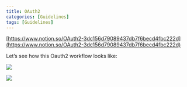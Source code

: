```yaml
---
title: OAuth2
categories: [Guidelines]
tags: [Guidelines]
---
```


[https://www.notion.so/OAuth2-3dc156d79089437db7f6becd4fbc222d](https://www.notion.so/OAuth2-3dc156d79089437db7f6becd4fbc222d)


Let’s see how this Oauth2 workflow looks like:


![](https://prod-files-secure.s3.us-west-2.amazonaws.com/9960fb2a-b75e-4bea-a8f9-b00925db1215/3bce41e0-99e8-4ebd-9701-e2bc9cbb79a2/Untitled.png?X-Amz-Algorithm=AWS4-HMAC-SHA256&X-Amz-Content-Sha256=UNSIGNED-PAYLOAD&X-Amz-Credential=ASIAZI2LB466RN6MQEDQ%2F20250310%2Fus-west-2%2Fs3%2Faws4_request&X-Amz-Date=20250310T202328Z&X-Amz-Expires=3600&X-Amz-Security-Token=IQoJb3JpZ2luX2VjEEwaCXVzLXdlc3QtMiJGMEQCIHf2q5ZXzfxG8QzYopliyZhruu728NNjnEwZl585T5xUAiB7w6ivUMBGYkAdR6KnUlDcDgoTAmn%2BpbB5BnbJWj8AjyqIBAiV%2F%2F%2F%2F%2F%2F%2F%2F%2F%2F8BEAAaDDYzNzQyMzE4MzgwNSIMJJJzQU2Km8%2B6ntbgKtwDgk45zHxRCF4rFPG%2FV6kd3aHEyzTT9LFbAj6cFbsILqX2FLUhZcl6xWc%2BiB1Ch%2BvnR4KGVaawcgAHQHlvTI5Hi6o%2Fs08qmA8H55DqRrwCHjMElGeRC8R6394BodbeUQKSeUgJ08Hfozk5zxbU5xXXmEeLiXYrPyZL2ZXaD%2FymwT%2BS7m2cd%2BG0vi7tlXjp2UoCcD2wxcJ0K5QWh3hPIHSyCPFpLADFCLyrnM0cQlmBBVZ6Kb97Kf6XkTlpdbANszdaEQk3KpdLqp5LTiKgHGTObD%2FaugoHyqVM2VpJ2AOuvVP2ALJBespkT8Nuld%2FAKuC69wZT%2BRzDGeuoWQkrPnqPmVZtxhr9rrMD6Ou88VZYccWWvPdOPkcfVTJnx6xHFCwIlLpgbpRohsrzLTStT8ECM7QP9PHnO%2FU2PH%2Bp0kL1%2FvUTgZg%2Fa6GDogLUf6PhAIotGl9TY5snElv3r4LHLUUujdrdoePPSV5klSlI2xzv4%2Forp8r2JGcjoyETSmZWcbh%2FlnevcCsmQPZ3E%2B3t36YsIN7dWXcVKrr7yF8pGuBBjsqnBJAVEIIaFoO7aispCNmxjEWV68zOwzRS0Bn7sppRkg86RU1O4dNenz6ys%2FxFIAMETQg%2BQYOhFu8znrkwmIu9vgY6pgEhvNQt58mDxV6R3TS%2FYx%2BVUSMGi%2FlhDJuAqih7cWeyALd00S%2FeU4OB4zr7hcJEO9nxqtCx3aLANT3dYnF4MWwIv9fYtgmBJbn%2Fnlft4OAUgorULP4UBgR%2B2Zy8edpUuxrebT3e%2BoSra6kd2TVLu53y%2B6uav6QmSH6sNDl5gOwPxxpHJEwGK9rP1TMuugaKfgzTRiXNTyS28QYwN%2FIPOf9I6REwe2SP&X-Amz-Signature=507b3887ea651e274c00b7245386a149010754927437f7e4f3ef442c38a0c9f1&X-Amz-SignedHeaders=host&x-id=GetObject)


![](https://prod-files-secure.s3.us-west-2.amazonaws.com/9960fb2a-b75e-4bea-a8f9-b00925db1215/27d32b66-de43-41de-80f7-7edb81d1190f/Untitled.png?X-Amz-Algorithm=AWS4-HMAC-SHA256&X-Amz-Content-Sha256=UNSIGNED-PAYLOAD&X-Amz-Credential=ASIAZI2LB466RN6MQEDQ%2F20250310%2Fus-west-2%2Fs3%2Faws4_request&X-Amz-Date=20250310T202328Z&X-Amz-Expires=3600&X-Amz-Security-Token=IQoJb3JpZ2luX2VjEEwaCXVzLXdlc3QtMiJGMEQCIHf2q5ZXzfxG8QzYopliyZhruu728NNjnEwZl585T5xUAiB7w6ivUMBGYkAdR6KnUlDcDgoTAmn%2BpbB5BnbJWj8AjyqIBAiV%2F%2F%2F%2F%2F%2F%2F%2F%2F%2F8BEAAaDDYzNzQyMzE4MzgwNSIMJJJzQU2Km8%2B6ntbgKtwDgk45zHxRCF4rFPG%2FV6kd3aHEyzTT9LFbAj6cFbsILqX2FLUhZcl6xWc%2BiB1Ch%2BvnR4KGVaawcgAHQHlvTI5Hi6o%2Fs08qmA8H55DqRrwCHjMElGeRC8R6394BodbeUQKSeUgJ08Hfozk5zxbU5xXXmEeLiXYrPyZL2ZXaD%2FymwT%2BS7m2cd%2BG0vi7tlXjp2UoCcD2wxcJ0K5QWh3hPIHSyCPFpLADFCLyrnM0cQlmBBVZ6Kb97Kf6XkTlpdbANszdaEQk3KpdLqp5LTiKgHGTObD%2FaugoHyqVM2VpJ2AOuvVP2ALJBespkT8Nuld%2FAKuC69wZT%2BRzDGeuoWQkrPnqPmVZtxhr9rrMD6Ou88VZYccWWvPdOPkcfVTJnx6xHFCwIlLpgbpRohsrzLTStT8ECM7QP9PHnO%2FU2PH%2Bp0kL1%2FvUTgZg%2Fa6GDogLUf6PhAIotGl9TY5snElv3r4LHLUUujdrdoePPSV5klSlI2xzv4%2Forp8r2JGcjoyETSmZWcbh%2FlnevcCsmQPZ3E%2B3t36YsIN7dWXcVKrr7yF8pGuBBjsqnBJAVEIIaFoO7aispCNmxjEWV68zOwzRS0Bn7sppRkg86RU1O4dNenz6ys%2FxFIAMETQg%2BQYOhFu8znrkwmIu9vgY6pgEhvNQt58mDxV6R3TS%2FYx%2BVUSMGi%2FlhDJuAqih7cWeyALd00S%2FeU4OB4zr7hcJEO9nxqtCx3aLANT3dYnF4MWwIv9fYtgmBJbn%2Fnlft4OAUgorULP4UBgR%2B2Zy8edpUuxrebT3e%2BoSra6kd2TVLu53y%2B6uav6QmSH6sNDl5gOwPxxpHJEwGK9rP1TMuugaKfgzTRiXNTyS28QYwN%2FIPOf9I6REwe2SP&X-Amz-Signature=5d7b48060fa8121d4ae5372924ccbd7453169b750a48d18c3d10af3ce7f413e7&X-Amz-SignedHeaders=host&x-id=GetObject)

